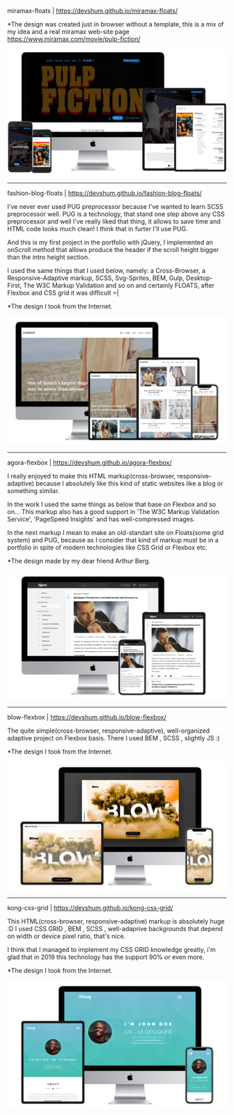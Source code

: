 miramax-floats | https://devshum.github.io/miramax-floats/

*The design was created just in browser without a template,
this is a mix of my idea and a real miramax web-site page
https://www.miramax.com/movie/pulp-fiction/

![Screenshot](pulp-fiction.jpg)

---------------------

fashion-blog-floats | https://devshum.github.io/fashion-blog-floats/

I've never ever used PUG preprocessor because I've wanted to learn SCSS preprocessor well. PUG is a technology, that stand one step above any CSS preprocessor and well I've really liked that thing, it allows to save time and HTML code looks much clean! I think that in furter I'll use PUG.

And this is my first project in the portfolio with jQuery, I implemented an onScroll method that allows produce the header if the scroll height bigger than the intro height section.

I used the same things that I used below, namely: a Cross-Browser, a Responsive-Adaptive markup, SCSS, Svg-Sprites, BEM, Gulp, Desktop-First, The W3C Markup Validation and so on and certainly FLOATS, after Flexbox and CSS grid it was difficult =|

*The design I took from the Internet. 

![Screenshot](fashion-blog-floats.jpg)

---------------------

agora-flexbox | https://devshum.github.io/agora-flexbox/

I really enjoyed to make this HTML markup(cross-browser, responsive-adaptive) because I absolutely like this kind of static websites like a blog or something similar.

In the work I used the same things as below that base on Flexbox and so on...
This markup also has a good support in 'The W3C Markup Validation Service', 'PageSpeed Insights' and has well-compressed images.

In the next markup I mean to make an old-standart site on Floats(some grid system) and PUG, because as I consider that kind of markup must be in a portfolio in spite of modern technologies like CSS Grid or Flexbox etc.

*The design made by my dear friend Arthur Berg. 

![Screenshot](agora-flexbox.jpg)

---------------------

blow-flexbox | https://devshum.github.io/blow-flexbox/

The quite simple(cross-browser, responsive-adaptive), well-organized adaptive project on Flexbox basis. There I used BEM , SCSS , slightly JS :) 

*The design I took from the Internet. 

![Screenshot](blow-flexbox.jpg)

---------------------

kong-css-grid | https://devshum.github.io/kong-css-grid/

This HTML(cross-browser, responsive-adaptive) markup is absolutely huge :D I used CSS GRID , BEM , SCSS , well-adaprive backgrounds that depend on width or device pixel ratio, that's nice.

I think that I managed to implement my CSS GRID knowledge greatly, i'm glad that in 2019 this technology has the support 90% or even more.

*The design I took from the Internet.

![Screenshot](kong-css-grid.jpg)



